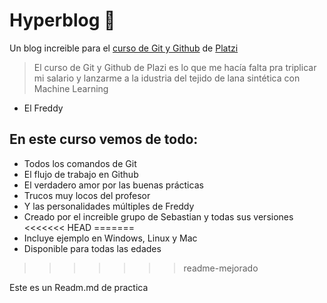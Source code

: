 # Hyperblog 💚
Un blog increible para el [curso de Git y Github](https://platzi.com/cursos/git-github/ "curso de Git y Github") de [Platzi](https://platzi.com/ "Platzi")

> El curso de Git y Github de Plazi es lo que me hacía falta pra triplicar mi salario y lanzarme a la idustria del tejido de lana sintética con Machine Learning
- El Freddy

## En este curso vemos de todo:
- Todos los comandos de Git
- El flujo de trabajo en Github
- El verdadero amor por las buenas prácticas
- Trucos muy locos del profesor
- Y las personalidades múltiples de Freddy
- Creado por el increible grupo de Sebastian y todas sus versiones
<<<<<<< HEAD
=======
- Incluye ejemplo en Windows, Linux y Mac
- Disponible para todas las edades
>>>>>>> readme-mejorado

Este es un Readm.md de practica
